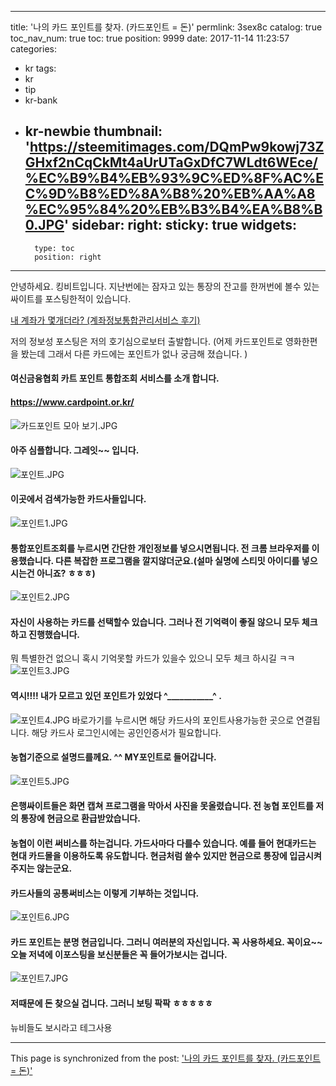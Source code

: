 
---
title: '나의 카드 포인트를 찾자. (카드포인트 = 돈)'
permlink: 3sex8c
catalog: true
toc_nav_num: true
toc: true
position: 9999
date: 2017-11-14 11:23:57
categories:
- kr
tags:
- kr
- tip
- kr-bank
- kr-newbie
thumbnail: 'https://steemitimages.com/DQmPw9kowj73ZGHxf2nCqCkMt4aUrUTaGxDfC7WLdt6WEce/%EC%B9%B4%EB%93%9C%ED%8F%AC%EC%9D%B8%ED%8A%B8%20%EB%AA%A8%EC%95%84%20%EB%B3%B4%EA%B8%B0.JPG'
sidebar:
    right:
        sticky: true
widgets:
    -
        type: toc
        position: right
---


안녕하세요. 킹비트입니다. 
지난번에는 잠자고 있는 통장의 잔고를 한꺼번에 볼수 있는 싸이트를 포스팅한적이 있습니다. 

[내 계좌가 몇개더라? (계좌정보통합관리서비스 후기)](https://steemit.com/kr/@kingbit/7vkcq1)

저의 정보성 포스팅은 저의 호기심으로보터 출발합니다. (어제 카드포인트로 영화한편을 봤는데 그래서 다른 카드에는 포인트가 없나 궁금해 졌습니다. )

####  여신금융협회 카트 포인트 통합조회 서비스를 소개 합니다. 
#### https://www.cardpoint.or.kr/

![카드포인트 모아 보기.JPG](https://steemitimages.com/DQmPw9kowj73ZGHxf2nCqCkMt4aUrUTaGxDfC7WLdt6WEce/%EC%B9%B4%EB%93%9C%ED%8F%AC%EC%9D%B8%ED%8A%B8%20%EB%AA%A8%EC%95%84%20%EB%B3%B4%EA%B8%B0.JPG)

#### 아주 심플합니다. 그레잇~~ 입니다. 
![포인트.JPG](https://steemitimages.com/DQmUSeF58WyzJRYs2xyCmA9eaBRiv1szAAft5CvwU3xZGuA/%ED%8F%AC%EC%9D%B8%ED%8A%B8.JPG)

#### 이곳에서 검색가능한 카드사들입니다. 
![포인트1.JPG](https://steemitimages.com/DQmYqeGXasenZrgdRAHCiu3VtJVTVreQzgvPyVv3sjTvtFX/%ED%8F%AC%EC%9D%B8%ED%8A%B81.JPG)


#### 통합포인트조회를 누르시면 간단한 개인정보를 넣으시면됩니다. 전 크롬 브라우저를 이용했습니다. 다른 복잡한 프로그램을 깔지않더군요.(설마 실명에 스티밋 아이디를 넣으시는건 아니죠? ㅎㅎㅎ)
 ![포인트2.JPG](https://steemitimages.com/DQmZ4BRCYpDgp9Ji3wmKUTZj32Fr8F7CVBnaMku4q3mjDXr/%ED%8F%AC%EC%9D%B8%ED%8A%B82.JPG)

#### 자신이 사용하는 카드를 선택할수 있습니다. 그러나 전 기억력이 좋질 않으니 모두 체크하고 진행했습니다. 
뭐 특별한건 없으니 혹시 기억못할 카드가 있을수 있으니 모두 체크 하시길 ㅋㅋ
![포인트3.JPG](https://steemitimages.com/DQmX9AfZwM62u88MxLFgN3C5FYQS1KUNvK3qNgcHVkUFEKw/%ED%8F%AC%EC%9D%B8%ED%8A%B83.JPG)

#### 역시!!!! 내가 모르고 있던 포인트가 있었다 ^___________^ . 
![포인트4.JPG](https://steemitimages.com/DQmct1z3TmonjUywA9H6DjMHxcGcMUSVpj3UbYUi7GMERLr/%ED%8F%AC%EC%9D%B8%ED%8A%B84.JPG)
바로가기를 누르시면 해당 카드사의 포인트사용가능한 곳으로 연결됩니다. 
해당 카드사 로그인시에는 공인인증서가 필요합니다. 

#### 농협기준으로 설명드를께요. ^^ MY포인트로 들어갑니다. 
![포인트5.JPG](https://steemitimages.com/DQmUkf7MbPn2JTYCBivKFMvEmyvF7fSCV4KnHjxSC4aUeWT/%ED%8F%AC%EC%9D%B8%ED%8A%B85.JPG)
#### 은행싸이트들은 화면 캡쳐 프로그램을 막아서 사진을 못올렸습니다. 전 농협 포인트를 저의 통장에 현금으로 환급받았습니다. 
#### 농협이 이런 써비스를 하는겁니다. 가드사마다 다를수 있습니다. 예를 들어 현대카드는 현대 카드몰을 이용하도록 유도합니다. 현금처럼 쓸수 있지만 현금으로 통장에 입금시켜주지는 않는군요.  

#### 카드사들의 공통써비스는 이렇게 기부하는 것입니다. 
![포인트6.JPG](https://steemitimages.com/DQmbr4TRFtNRxKtWeVt1yrYrfzjwTGhMUzpfNczwh3B1pD6/%ED%8F%AC%EC%9D%B8%ED%8A%B86.JPG)

#### 카드 포인트는 분명 현금입니다. 그러니 여러분의 자신입니다. 꼭 사용하세요. 꼭이요~~ 오늘 저녁에 이포스팅을 보신분들은 꼭 들어가보시는 겁니다. 
![포인트7.JPG](https://steemitimages.com/DQmcb49pF6Z89GCb1ssTK5GJjAufaijDyAAwSZmGSADxK77/%ED%8F%AC%EC%9D%B8%ED%8A%B87.JPG)

#### 저때문에 돈 찾으실 겁니다. 그러니 보팅 팍팍 ㅎㅎㅎㅎㅎ
 뉴비들도 보시라고 테그사용

- - -

This page is synchronized from the post: ['나의 카드 포인트를 찾자. (카드포인트 = 돈)'](https://steemit.com/@kingbit/3sex8c)
